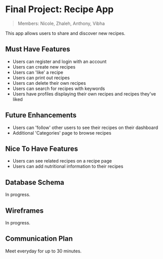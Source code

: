 # Final Project: Recipe App
> Members: Nicole, Zhaleh, Anthony, Vibha

This app allows users to share and discover new recipes.

## Must Have Features
* Users can register and login with an account
* Users can create new recipes
* Users can 'like' a recipe
* Users can print out recipes
* Users can delete their own recipes
* Users can search for recipes with keywords
* Users have profiles displaying their own recipes and recipes they've liked

## Future Enhancements
* Users can 'follow' other users to see their recipes on their dashboard
* Additional 'Categories' page to browse recipes

## Nice To Have Features
* Users can see related recipes on a recipe page
* Users can add nutritional information to their recipes

## Database Schema
In progress.

## Wireframes
In progress.

## Communication Plan
Meet everyday for up to 30 minutes.


